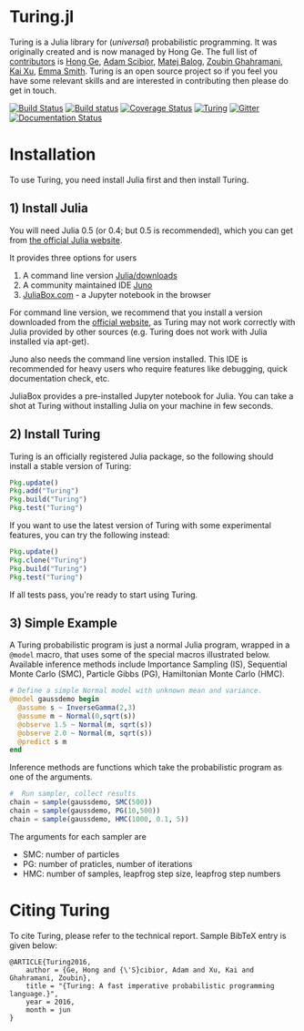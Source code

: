 # Turing.jl

Turing is a Julia library for (_universal_) probabilistic programming.
It was originally created and is now managed by Hong Ge. 
The full list of [contributors](https://github.com/yebai/Turing.jl/graphs/contributors) is [Hong Ge](http://mlg.eng.cam.ac.uk/hong/), [Adam Scibior](http://mlg.eng.cam.ac.uk/?portfolio=adam-scibior), [Matej Balog](http://mlg.eng.cam.ac.uk/?portfolio=matej-balog), [Zoubin Ghahramani](http://mlg.eng.cam.ac.uk/zoubin/), [Kai Xu](http://mlg.eng.cam.ac.uk/?portfolio=kai-xu), [Emma Smith](https://github.com/evsmithx). Turing is an open source project so if you feel you have some relevant skills and are interested in contributing then please do get in touch.

[![Build Status](https://travis-ci.org/yebai/Turing.jl.svg?branch=master)](https://travis-ci.org/yebai/Turing.jl)
[![Build status](https://ci.appveyor.com/api/projects/status/fvgi21998e1tfx0d/branch/master?svg=true)](https://ci.appveyor.com/project/yebai/turing-jl/branch/master)
[![Coverage Status](https://coveralls.io/repos/github/yebai/Turing.jl/badge.svg?branch=master)](https://coveralls.io/github/yebai/Turing.jl?branch=master)
[![Turing](http://pkg.julialang.org/badges/Turing_0.4.svg)](http://pkg.julialang.org/?pkg=Turing)
[![Gitter](https://badges.gitter.im/gitterHQ/gitter.svg)](https://gitter.im/Turing-jl/Lobby?utm_source=badge&utm_medium=badge&utm_campaign=pr-badge)
[![Documentation Status](https://readthedocs.org/projects/turingjl/badge/?version=latest)](http://turingjl.readthedocs.io/?badge=latest)

# Installation

To use Turing, you need install Julia first and then install Turing.

## 1) Install Julia

You will need Julia 0.5 (or 0.4; but 0.5 is recommended), which you can get from [the official Julia website](http://julialang.org/downloads/).

It provides three options for users

1. A command line version [Julia/downloads](http://julialang.org/downloads/)
2. A community maintained IDE [Juno](http://www.junolab.org/)
3. [JuliaBox.com](https://www.juliabox.com/) - a Jupyter notebook in the browser

For command line version, we recommend that you install a version downloaded from the [official website](http://julialang.org/downloads/), as Turing may not work correctly with Julia provided by other sources (e.g. Turing does not work with Julia installed via apt-get).

Juno also needs the command line version installed. This IDE is recommended for heavy users who require features like debugging, quick documentation check, etc.

JuliaBox provides a pre-installed Jupyter notebook for Julia. You can take a shot at Turing without installing Julia on your machine in few seconds.

## 2) Install Turing

Turing is an officially registered Julia package, so the following should install a stable version of Turing:

```julia
Pkg.update()
Pkg.add("Turing")
Pkg.build("Turing")
Pkg.test("Turing")
```

If you want to use the latest version of Turing with some experimental features, you can try the following instead:

```julia
Pkg.update()
Pkg.clone("Turing")
Pkg.build("Turing")
Pkg.test("Turing")
```

If all tests pass, you're ready to start using Turing.

## 3) Simple Example

A Turing probabilistic program is just a normal Julia program, wrapped in a `@model` macro, that uses some of the special macros illustrated below. Available inference methods include  Importance Sampling (IS), Sequential Monte Carlo (SMC), Particle Gibbs (PG), Hamiltonian Monte Carlo (HMC).

```julia
# Define a simple Normal model with unknown mean and variance.
@model gaussdemo begin
  @assume s ~ InverseGamma(2,3)
  @assume m ~ Normal(0,sqrt(s))
  @observe 1.5 ~ Normal(m, sqrt(s))
  @observe 2.0 ~ Normal(m, sqrt(s))
  @predict s m
end
```

Inference methods are functions which take the probabilistic program as one of the arguments.

```julia
#  Run sampler, collect results
chain = sample(gaussdemo, SMC(500))
chain = sample(gaussdemo, PG(10,500))
chain = sample(gaussdemo, HMC(1000, 0.1, 5))
```

The arguments for each sampler are

* SMC: number of particles
* PG: number of praticles, number of iterations
* HMC: number of samples, leapfrog step size, leapfrog step numbers

# Citing Turing

To cite Turing, please refer to the technical report. Sample BibTeX entry is given below:

```
@ARTICLE{Turing2016,
    author = {Ge, Hong and {\'S}cibior, Adam and Xu, Kai and Ghahramani, Zoubin},
    title = "{Turing: A fast imperative probabilistic programming language.}",
    year = 2016,
    month = jun
}
```
